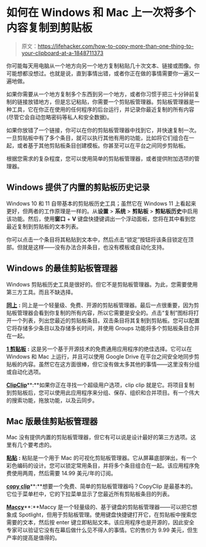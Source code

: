 # 如何在 Windows 和 Mac 上一次将多个内容复制到剪贴板

> 原文：<https://lifehacker.com/how-to-copy-more-than-one-thing-to-your-clipboard-at-a-1848711373>

你可能每天用电脑从一个地方向另一个地方复制粘贴几十次文本、链接或图像。你可能想都没想过。也就是说，直到事情出错，或者你正在做的事情需要你一遍又一遍地做。



如果你需要从一个地方复制多个东西到另一个地方，或者你习惯于把三十分钟前复制的链接放错地方，但是忘记粘贴，你需要一个剪贴板管理器。剪贴板管理器是一种工具，它在你正在使用的任何程序的后台运行，并记录你最近复制的所有内容(尽管它会自动忽略密码等私人和安全数据)。

如果你放错了一个链接，你可以在你的剪贴板管理器中找到它，并快速复制一次。一旦剪贴板中有了多个条目，就可以执行其他有用的功能，比如将它们组合在一起，或者基于其他剪贴板条目创建模板。你甚至可以在平台之间同步剪贴板。

根据您需求的复杂程度，您可以使用简单的剪贴板管理器，或者提供附加选项的管理器。

## Windows 提供了内置的剪贴板历史记录

Windows 10 和 11 自带基本的剪贴板历史工具；虽然它在 Windows 11 上看起来更好，但两者的工作原理是一样的。从**设置** > **系统** > **剪贴板** > **剪贴板历史**中启用该功能。然后，使用**窗口** + **V** 键盘快捷键调出一个浮动面板，您将在其中看到您最近复制到剪贴板的文本列表。

你可以点击一个条目将其粘贴到文本中，然后点击“锁定”按钮将该条目锁定在顶部。但就是这样——没有办法合并条目，也没有模板或自动化支持。

## **Windows 的最佳剪贴板管理器**

Windows 剪贴板历史工具是很好的。但它不是剪贴板管理器。为此，您需要使用第三方工具。而且不缺选择。

[**同上**](https://ditto-cp.sourceforge.io/) **:** 同上是一个轻量级、免费、开源的剪贴板管理器。最后一点很重要，因为剪贴板管理器会看到你复制的所有内容，所以它需要是安全的。点击“复制”图标将打开一个列表，列出您最近的剪贴板条目。双击条目将其复制到剪贴板。您可以配置它将存储多少条目以及存储多长时间，并使用 Groups 功能将多个剪贴板条目合并在一起。

[**1 剪贴板**](http://1clipboard.io/) **:** 这是另一个基于开源技术的免费通用应用程序的绝佳选择。它可以在 Windows 和 Mac 上运行，并且可以使用 Google Drive 在平台之间安全地同步剪贴板的内容。虽然它在这方面很棒，但它没有做太多其他的事情——这里没有分组或自动化选项。

[**ClipClip**](https://clipclip.com)**:**如果你正在寻找一个超级用户选项，clip clip 就是它。将项目复制到剪贴板后，您可以使用此应用程序来分组、保存、组织和合并项目。有一个伟大的搜索功能，拖放功能，以及云同步。

## Mac 版最佳剪贴板管理器

Mac 没有提供内置的剪贴板管理器，但它有可以说是设计最好的第三方选项。这里有几个要考虑的。

[**粘贴**](https://apps.apple.com/us/app/paste-clipboard-manager/id967805235) **:** 粘贴是一个用于 Mac 的可视化剪贴板管理器。它从屏幕底部弹出，有一个彩色编码的设计。您可以锁定常用条目，并将多个条目组合在一起。该应用程序免费使用两周，然后需要 14.99 美元/年的订阅。

[**copy clip**](https://apps.apple.com/us/app/copyclip-clipboard-history/id595191960)**:**想要一个免费、简单的剪贴板管理器吗？CopyClip 是最基本的。它位于菜单栏中，它的下拉菜单显示了您最近所有剪贴板条目的列表。

[**Maccy**](https://apps.apple.com/us/app/maccy/id1527619437?mt=12)**:**Maccy 是一个轻量级的、基于键盘的剪贴板管理器——可以把它想象成 Spotlight，但用于剪贴板管理。使用键盘快捷键打开它，在剪贴板中搜索您需要的文本，然后按 enter 键立即粘贴文本。该应用程序也是开源的，因此安全专家可以验证它没有在幕后做什么见不得人的事情。它的售价为 9.99 美元，但生产率的提高是值得的。